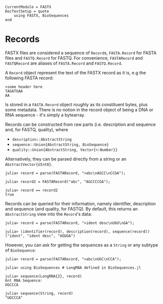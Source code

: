 ```@meta
CurrentModule = FASTX
DocTestSetup = quote
    using FASTX, BioSequences
end
```

# Records
FASTX files are considered a sequence of `Record`s, `FASTA.Record` for FASTA files and `FASTQ.Record` for FASTQ.
For convenience, `FASTARecord` and `FASTQRecord` are aliases of `FASTA.Record` and `FASTQ.Record`.

A `Record` object represent the text of the FASTX record as it is, e.g the following FASTA record:
```
>some header here
TAGATGAA
AA
```
Is stored in a `FASTA.Record` object roughly as its constituent bytes, plus some metadata.
There is no notion in the record object of being a DNA or RNA sequence - it's simply a bytearray.

Records can be constructed from raw parts (i.e. description and sequence and, for FASTQ, quality), where
* `description::AbstractString`
* `sequence::Union{AbstractString, BioSequence}`
* `quality::Union{AbstractString, Vector{<:Number}}`

Alternatively, they can be parsed directly from a string or an `AbstractVector{UInt8}`.

```jldoctest
julia> record = parse(FASTARecord, ">abc\nAGCC\nCCGA");

julia> record2 = FASTARecord("abc", "AGCCCCGA");

julia> record == record2
true
```

Records can be queried for their information, namely identifier, description and sequence (and quality, for FASTQ).
By default, this returns an `AbstractString` view into the `Record`'s data:
```jldoctest
julia> record = parse(FASTARecord, ">ident desc\nUGU\nGA");

julia> (identifier(record), description(record), sequence(record))
("ident", "ident desc", "UGUGA")
```

However, you can ask for getting the sequences as a `String` or any subtype of `BioSequence`:
```jldoctest
julia> record = parse(FASTARecord, ">abc\nUGC\nCCA");

julia> using BioSequences # LongRNA defined in BioSequences.jl

julia> sequence(LongRNA{2}, record)
6nt RNA Sequence:
UGCCCA

julia> sequence(String, record)
"UGCCCA"
```
